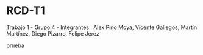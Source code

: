 # RCD-T1
Trabajo 1 - Grupo 4 - Integrantes : Alex Pino Moya, Vicente Gallegos, Martin Martínez, Diego Pizarro, Felipe Jerez

prueba
